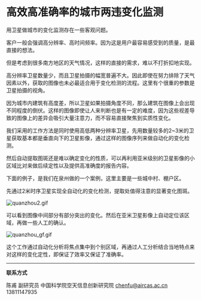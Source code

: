# 高效高准确率的城市两违变化监测

用卫星做城市的变化监测存在一些客观问题。

客户一般会强调高分辨率、高时间频率。因为这是用户最容易感受到的质量，是最直接的想法。

但是考虑到很多南方地区的天气情况，这样的直接的需求，难以不打折扣地实现。

高分辨率卫星数量少，而且卫星拍摄的幅宽普遍不大。因此即使在努力排除了天气因素以外，获取的图像也未必最适合用于变化检测的流程。这里有个很重的参数是卫星拍摄的视角。

因为城市内建筑有高度差，所以卫星如果拍摄角度不同，那么建筑在图像上会出现不同程度的倒伏。这样的图像即使让人来判断也是有一定的难度，因为这些视差导致的图像上的差异会吸引大量注意力，而不容易直接聚焦到实质性变化。

我们采用的工作方法是同时使用高低两种分辨率卫星，先用数量较多的2~3米的卫星获取基本都是垂直向下的卫星影像，通过这样的图像序列来做自动化的变化检测。

然后自动提取图斑还是难以确定变化的性质，可以再利用亚米级别的卫星影像的小区域比对来做后续定性以及提供高准确度的报告内容。

下面的例子，是我们在泉州做的一个案例，这里主要是一些城中村、棚户区。

先通过2米时序卫星实现全自动化的变化检测，提取处值得注意的显著变化图斑。

![quanzhou2.gif](https://s2.loli.net/2022/07/02/h6sbMqYBGKDtJ8p.gif)

可以看到图像中间部分有部分突出的变化。然后在亚米卫星影像上自动定位该区域，再做一些人工的确认。

![quanzhou_gf.gif](https://s2.loli.net/2022/07/02/C1g2iyNYp7lrcW3.gif)

这个工作通过自动化分析将焦点集中到个别区域，再通过人工分析结合当地特点来对这样的变化定性，即保证了效率又保证了准确率。

---

**联系方式**

陈甫 副研究员
中国科学院空天信息创新研究院
chenfu@aircas.ac.cn
13811147935